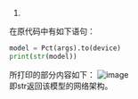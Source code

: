1.  
在原代码中有如下语句：  
```python
model = Pct(args).to(device)
print(str(model))
```
所打印的部分内容如下：
![image](https://user-images.githubusercontent.com/74122331/130357422-ac8a22b4-992c-4317-bdca-e2bc936bd635.png)  
即str返回该模型的网络架构。  
